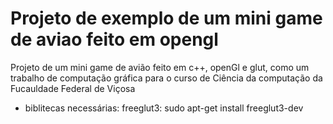
# Projeto de exemplo de um mini game de aviao feito em opengl

Projeto de um mini game de avião feito em c++, openGl e glut, 
como um trabalho de computação gráfica para o curso de Ciência da computação da Fucauldade Federal de Viçosa

- biblitecas necessárias: freeglut3: 
    sudo apt-get install freeglut3-dev


